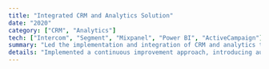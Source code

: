 ```yaml
---
title: "Integrated CRM and Analytics Solution"
date: "2020"
category: ["CRM", "Analytics"]
tech: ["Intercom", "Segment", "Mixpanel", "Power BI", "ActiveCampaign"]
summary: "Led the implementation and integration of CRM and analytics tools to improve customer activation, retention, and monetization."
details: "Implemented a continuous improvement approach, introducing automation, reports, and onboarding/retention campaigns as the business grew."
---
```

